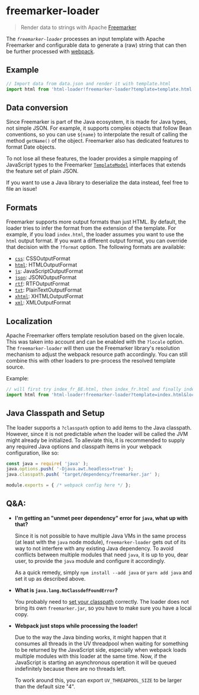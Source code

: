 # freemarker-loader

> Render data to strings with Apache [Freemarker](http://freemarker.org)

The _`freemarker-loader`_ processes an input template with Apache Freemarker and configurable data to
generate a (raw) string that can then be further processed with [webpack](https://webpack.js.org).


## Example

```js
// Import data from data.json and render it with template.html
import html from 'html-loader!freemarker-loader?template=template.html!./data.json';
```


## Data conversion

Since Freemarker is part of the Java ecosystem, it is made for Java types, not simple JSON. For example, it
supports complex objects that follow Bean conventions, so you can use `${name}` to interpolate the result of
calling the method `getName()` of the object. Freemarker also has dedicated features to format Date objects.

To not lose all these features, the loader provides a simple mapping of JavaScript types to the Freemarker
[`TemplateModel`](http://freemarker.org/docs/api/freemarker/template/TemplateModel.html) interfaces that
extends the feature set of plain JSON.

If you want to use a Java library to deserialize the data instead, feel free to file an issue!


## Formats

Freemarker supports more output formats than just HTML. By default, the loader tries to infer the format from
the extension of the template. For example, if you load `index.html`, the loader assumes you want to use the
`html` output format. If you want a different output format, you can override that decision with the `?format`
option. The following formats are available:

- [`css`](http://freemarker.org/docs/api/freemarker/core/CSSOutputFormat.html): CSSOutputFormat
- [`html`](http://freemarker.org/docs/api/freemarker/core/HTMLOutputFormat.html): HTMLOutputFormat
- [`js`](http://freemarker.org/docs/api/freemarker/core/JavaScriptOutputFormat.html): JavaScriptOutputFormat
- [`json`](http://freemarker.org/docs/api/freemarker/core/JSONOutputFormat.html): JSONOutputFormat
- [`rtf`](http://freemarker.org/docs/api/freemarker/core/RTFOutputFormat.html): RTFOutputFormat
- [`txt`](http://freemarker.org/docs/api/freemarker/core/PlainTextOutputFormat.html): PlainTextOutputFormat
- [`xhtml`](http://freemarker.org/docs/api/freemarker/core/XHTMLOutputFormat.html): XHTMLOutputFormat
- [`xml`](http://freemarker.org/docs/api/freemarker/core/XMLOutputFormat.html): XMLOutputFormat


## Localization

Apache Freemarker offers template resolution based on the given locale. This was taken into account and can be
enabled with the `?locale` option. The `freemarker-loader` will then use the Freemarker library's resolution
mechanism to adjust the webpack resource path accordingly. You can still combine this with other loaders to
pre-process the resolved template source.

Example:

```js
// will first try index_fr_BE.html, then index_fr.html and finally index.html
import html from 'html-loader!freemarker-loader?template=index.html&locale=fr-BE!./data.json';
```


## Java Classpath and Setup

The loader supports a `?classpath` option to add items to the Java classpath. However, since it is not
predictable _when_ the loader will be called the JVM might already be initialized. To alleviate this, it is
recommended to supply any required Java options and classpath items in your webpack configuration, like so:

```js
const java = require( 'java' );
java.options.push( '-Djava.awt.headless=true' );
java.classpath.push( 'target/dependency/freemarker.jar' );

module.exports = { /* webpack config here */ };
```


## Q&A:

- **I'm getting an "unmet peer dependency" error for `java`, what up with that?**

  Since it is not possible to have multiple Java VMs in the same process (at least with the `java` node
  module), `freemarker-loader` gets out of its way to not interfere with any existing Java dependency.
  To avoid conflicts between multiple modules that need `java`, it is up to you, dear user, to provide the
  `java` module and configure it accordingly.

  As a quick remedy, simply `npm install --add java` or `yarn add java` and set it up as described above.

- **What is `java.lang.NoClassdefFoundError`?**

  You probably need to [set your classpath](#java-classpath-and-setup) correctly. The loader does not bring
  its own `freemarker.jar`, so you have to make sure you have a local copy.

- **Webpack just stops while processing the loader!**

  Due to the way the Java binding works, it might happen that it consumes all threads in the UV threadpool
  when waiting for something to be returned by the JavaScript side, especially when webpack loads multiple
  modules with this loader at the same time. Now, if the JavaScript is starting an asynchronous operation
  it will be queued indefinitely because there are no threads left.

  To work around this, you can export `UV_THREADPOOL_SIZE` to be larger than the default size "4".

